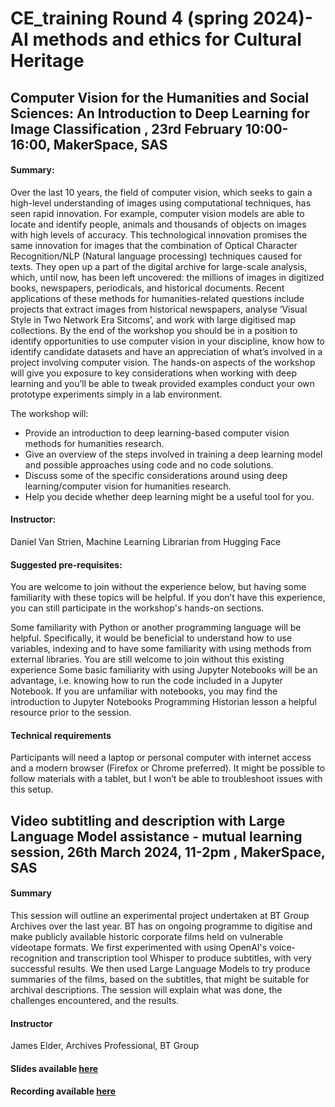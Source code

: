 
# CE_training Round 4 (spring 2024)- AI methods and ethics for Cultural Heritage

## Computer Vision for the Humanities and Social Sciences: An Introduction to Deep Learning for Image Classification , 23rd February 10:00-16:00, MakerSpace, SAS

#### Summary: 

Over the last 10 years, the field of computer vision, which seeks to gain a high-level understanding of images using computational techniques, has seen rapid innovation. For example, computer vision models are able to locate and identify people, animals and thousands of objects on images with high levels of accuracy. This technological innovation promises the same innovation for images that the combination of Optical Character Recognition/NLP (Natural language processing) techniques caused for texts. They open up a part of the digital archive for large-scale analysis, which, until now, has been left uncovered: the millions of images in digitized books, newspapers, periodicals, and historical documents. Recent applications of these methods for humanities-related questions include projects that extract images from historical newspapers, analyse ‘Visual Style in Two Network Era Sitcoms’, and work with large digitised map collections. 
By the end of the workshop you should be in a position to identify opportunities to use computer vision in your discipline, know how to identify candidate datasets and have an appreciation of what’s involved in a project involving computer vision. The hands-on aspects of the workshop will give you exposure to key considerations when working with deep learning and you’ll be able to tweak provided examples conduct your own prototype experiments simply in a lab environment.


The workshop will:
- Provide an introduction to deep learning-based computer vision methods for humanities research.
- Give an overview of the steps involved in training a deep learning model and possible approaches using code and no code solutions.
- Discuss some of the specific considerations around using deep learning/computer vision for humanities research.
- Help you decide whether deep learning might be a useful tool for you.

#### Instructor: 
Daniel Van Strien, Machine Learning Librarian from Hugging Face

#### Suggested pre-requisites:
You are welcome to join without the experience below, but having some familiarity with these topics will be helpful. If you don’t have this experience, you can still participate in the workshop's hands-on sections. 
 
Some familiarity with Python or another programming language will be helpful. Specifically, it would be beneficial to understand how to use variables, indexing and to have some familiarity with using methods from external libraries. You are still welcome to join without this existing experience
Some basic familiarity with using Jupyter Notebooks will be an advantage, i.e. knowing how to run the code included in a Jupyter Notebook. If you are unfamiliar with notebooks, you may find the introduction to Jupyter Notebooks Programming Historian lesson a helpful resource prior to the session.
 
#### Technical requirements 
Participants will need a laptop or personal computer with internet access and a modern browser (Firefox or Chrome preferred). It might be possible to follow materials with a tablet, but I won’t be able to troubleshoot issues with this setup.



##  Video subtitling and description with Large Language Model assistance - mutual learning session, 26th March 2024, 11-2pm , MakerSpace, SAS

#### Summary
This session will outline an experimental project undertaken at BT Group Archives over the last year. BT has on ongoing programme to digitise and make publicly available historic corporate films held on vulnerable videotape formats. We first experimented with using OpenAI's voice-recognition and transcription tool Whisper to produce subtitles, with very successful results. We then used Large Language Models to try produce summaries of the films, based on the subtitles, that might be suitable for archival descriptions. The session will explain what was done, the challenges encountered, and the results.

#### Instructor
James Elder, Archives Professional, BT Group

#### Slides available <a href="https://github.com/congruence-engine/training/blob/main/resources/Video subtitling_LLM.pdf"> here </a>

#### Recording available <a href="https://uolonline-my.sharepoint.com/:v:/r/personal/annamaria_sichani_sas_ac_uk/Documents/Recordings/Video%20subtitling%20and%20description%20with%20Large%20Language%20Model%20assistance%20-%20CE%20mutual%20learning%20session-20240326_110531-Meeting%20Recording.mp4?csf=1&web=1&e=sTJX6W&nav=eyJyZWZlcnJhbEluZm8iOnsicmVmZXJyYWxBcHAiOiJTdHJlYW1XZWJBcHAiLCJyZWZlcnJhbFZpZXciOiJTaGFyZURpYWxvZy1MaW5rIiwicmVmZXJyYWxBcHBQbGF0Zm9ybSI6IldlYiIsInJlZmVycmFsTW9kZSI6InZpZXcifX0%3D"> here</a>


